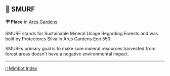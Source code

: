## 👤 SMURF

**🪧 Place** in [Ares Gardens](<https://zeithalt.github.io/r/ares_gardens.html>)

SMURF stands for Sustainable Mineral Usage Regarding Forests and was built by Protectores Silva in Ares Gardens Eon 550.

SMURFs primary goal is to make sure mineral resources harvested from forest areas doesn't have a negative environmental impact.

<!---
keywords: ps, ares, gardens, sustainable, mineral, usage, regarding, forests
aliases: 
-->
----------
[`📑` Mimbot Index](<https://zeithalt.github.io/r/#6760>)
